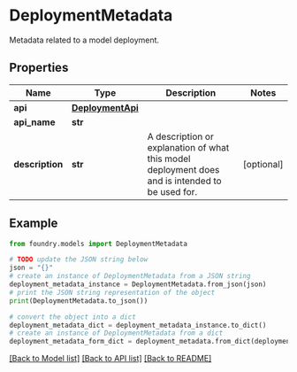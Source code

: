 # DeploymentMetadata

Metadata related to a model deployment.

## Properties

Name | Type | Description | Notes
------------ | ------------- | ------------- | -------------
**api** | [**DeploymentApi**](DeploymentApi.md) |  |
**api_name** | **str** |  |
**description** | **str** | A description or explanation of what this model deployment does and is intended to be used for.  | \[optional\]

## Example

```python
from foundry.models import DeploymentMetadata

# TODO update the JSON string below
json = "{}"
# create an instance of DeploymentMetadata from a JSON string
deployment_metadata_instance = DeploymentMetadata.from_json(json)
# print the JSON string representation of the object
print(DeploymentMetadata.to_json())

# convert the object into a dict
deployment_metadata_dict = deployment_metadata_instance.to_dict()
# create an instance of DeploymentMetadata from a dict
deployment_metadata_form_dict = deployment_metadata.from_dict(deployment_metadata_dict)
```

[\[Back to Model list\]](../README.md#documentation-for-models) [\[Back to API list\]](../README.md#documentation-for-api-endpoints) [\[Back to README\]](../README.md)
